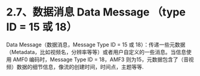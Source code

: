 # 2.7、数据消息 Data Message （type ID = 15 或 18）

Data Message（数据消息，Message Type ID = 15 或 18）：传递一些元数据（Metadata，比如视频名，分辨率等等）或者用户自定义的一些消息。当信息使用 AMF0 编码时，Message Type ID = 18，AMF3 则为15，元数据包含了（音视频）数据的细节信息，像流的创建时间，时间点，主题等等.
